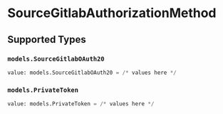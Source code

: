 # SourceGitlabAuthorizationMethod


## Supported Types

### `models.SourceGitlabOAuth20`

```python
value: models.SourceGitlabOAuth20 = /* values here */
```

### `models.PrivateToken`

```python
value: models.PrivateToken = /* values here */
```

